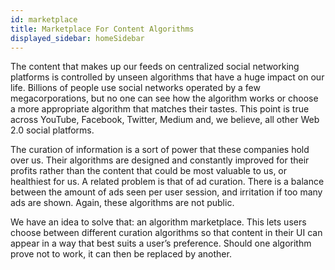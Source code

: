 ```yaml
---
id: marketplace
title: Marketplace For Content Algorithms
displayed_sidebar: homeSidebar
---
```


The content that makes up our feeds on centralized social networking platforms is controlled by unseen
algorithms that have a huge impact on our life. Billions of people use social networks operated 
by a few megacorporations, but no one can see how the algorithm works or choose a more appropriate 
algorithm that matches their tastes. This point is true across YouTube, Facebook, Twitter, Medium and, 
we believe, all other Web 2.0 social platforms.

The curation of information is a sort of power that these companies hold over us. Their
algorithms are designed and constantly improved for their profits rather than the content 
that could be most valuable to us, or healthiest for us. A related problem is that of ad curation. There is a balance between
the amount of ads seen per user session, and irritation if too many ads are shown. Again, these
algorithms are not public.

We have an idea to solve that: an algorithm marketplace. This lets users choose
between different curation algorithms so that content in their UI can appear in a way that
best suits a user’s preference. Should one algorithm prove not to work, it can then be replaced
by another.
